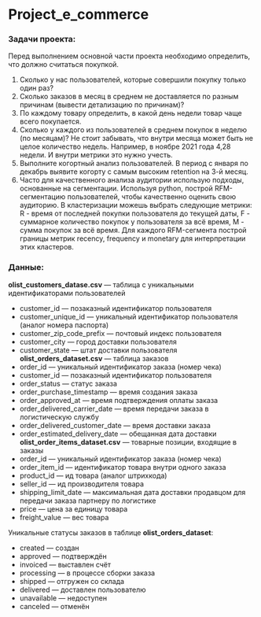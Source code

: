 # Project_e_commerce
### Задачи проекта:
Перед выполнением основной части проекта необходимо определить, что должно считаться покупкой.
1. Сколько у нас пользователей, которые совершили покупку только один раз? 
2. Сколько заказов в месяц в среднем не доставляется по разным причинам (вывести детализацию по причинам)? 
3. По каждому товару определить, в какой день недели товар чаще всего покупается. 
4. Сколько у каждого из пользователей в среднем покупок в неделю (по месяцам)? Не стоит забывать, что внутри месяца может быть не целое количество недель. Например, в ноябре 2021 года 4,28 недели. И внутри метрики это нужно учесть. 
5. Выполните когортный анализ пользователей. В период с января по декабрь выявите когорту с самым высоким retention на 3-й месяц. 
6. Часто для качественного анализа аудитории использую подходы, основанные на сегментации. Используя python, построй RFM-сегментацию пользователей, чтобы качественно оценить свою аудиторию. В кластеризации можешь выбрать следующие метрики: R - время от последней покупки пользователя до текущей даты, F - суммарное количество покупок у пользователя за всё время, M - сумма покупок за всё время. Для каждого RFM-сегмента построй границы метрик recency, frequency и monetary для интерпретации этих кластеров. 



### Данные:
**olist_customers_datase.csv** — таблица с уникальными идентификаторами пользователей
- customer_id — позаказный идентификатор пользователя
- customer_unique_id —  уникальный идентификатор пользователя  (аналог номера паспорта)
- customer_zip_code_prefix —  почтовый индекс пользователя
- customer_city —  город доставки пользователя
- customer_state —  штат доставки пользователя
**olist_orders_dataset.csv** —  таблица заказов
- order_id —  уникальный идентификатор заказа (номер чека)
- customer_id —  позаказный идентификатор пользователя
- order_status —  статус заказа
- order_purchase_timestamp —  время создания заказа
- order_approved_at —  время подтверждения оплаты заказа
- order_delivered_carrier_date —  время передачи заказа в логистическую службу
- order_delivered_customer_date —  время доставки заказа
- order_estimated_delivery_date —  обещанная дата доставки
**olist_order_items_dataset.csv** —  товарные позиции, входящие в заказы
- order_id —  уникальный идентификатор заказа (номер чека)
- order_item_id —  идентификатор товара внутри одного заказа
- product_id —  ид товара (аналог штрихкода)
- seller_id — ид производителя товара
- shipping_limit_date —  максимальная дата доставки продавцом для передачи заказа партнеру по логистике
- price —  цена за единицу товара
- freight_value —  вес товара

Уникальные статусы заказов в таблице **olist_orders_dataset**:
- created —  создан
- approved —  подтверждён
- invoiced —  выставлен счёт
- processing —  в процессе сборки заказа
- shipped —  отгружен со склада
- delivered —  доставлен пользователю
- unavailable —  недоступен
- canceled —  отменён

